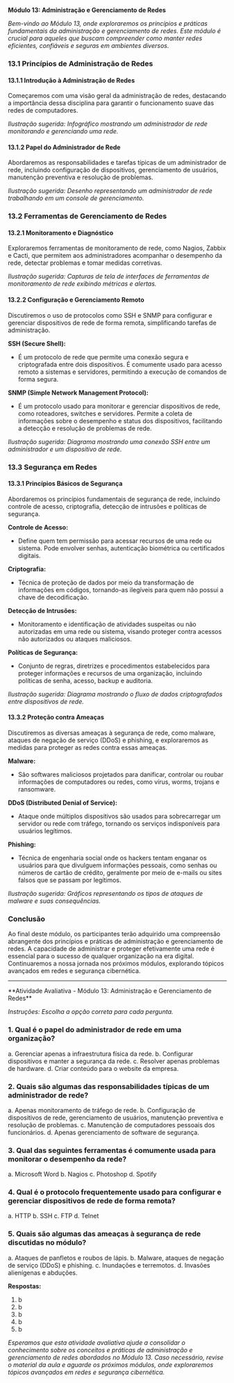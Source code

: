 **Módulo 13: Administração e Gerenciamento de Redes**

*Bem-vindo ao Módulo 13, onde exploraremos os princípios e práticas fundamentais da administração e gerenciamento de redes. Este módulo é crucial para aqueles que buscam compreender como manter redes eficientes, confiáveis e seguras em ambientes diversos.*

### 13.1 Princípios de Administração de Redes

#### 13.1.1 Introdução à Administração de Redes
Começaremos com uma visão geral da administração de redes, destacando a importância dessa disciplina para garantir o funcionamento suave das redes de computadores.

*Ilustração sugerida: Infográfico mostrando um administrador de rede monitorando e gerenciando uma rede.*

#### 13.1.2 Papel do Administrador de Rede
Abordaremos as responsabilidades e tarefas típicas de um administrador de rede, incluindo configuração de dispositivos, gerenciamento de usuários, manutenção preventiva e resolução de problemas.

*Ilustração sugerida: Desenho representando um administrador de rede trabalhando em um console de gerenciamento.*

### 13.2 Ferramentas de Gerenciamento de Redes

#### 13.2.1 Monitoramento e Diagnóstico
Exploraremos ferramentas de monitoramento de rede, como Nagios, Zabbix e Cacti, que permitem aos administradores acompanhar o desempenho da rede, detectar problemas e tomar medidas corretivas.

*Ilustração sugerida: Capturas de tela de interfaces de ferramentas de monitoramento de rede exibindo métricas e alertas.*

#### 13.2.2 Configuração e Gerenciamento Remoto
Discutiremos o uso de protocolos como SSH e SNMP para configurar e gerenciar dispositivos de rede de forma remota, simplificando tarefas de administração.

**SSH (Secure Shell):**
- É um protocolo de rede que permite uma conexão segura e criptografada entre dois dispositivos. É comumente usado para acesso remoto a sistemas e servidores, permitindo a execução de comandos de forma segura.

**SNMP (Simple Network Management Protocol):**
- É um protocolo usado para monitorar e gerenciar dispositivos de rede, como roteadores, switches e servidores. Permite a coleta de informações sobre o desempenho e status dos dispositivos, facilitando a detecção e resolução de problemas de rede.

*Ilustração sugerida: Diagrama mostrando uma conexão SSH entre um administrador e um dispositivo de rede.*

### 13.3 Segurança em Redes

#### 13.3.1 Princípios Básicos de Segurança
Abordaremos os princípios fundamentais de segurança de rede, incluindo controle de acesso, criptografia, detecção de intrusões e políticas de segurança.


**Controle de Acesso:**
- Define quem tem permissão para acessar recursos de uma rede ou sistema. Pode envolver senhas, autenticação biométrica ou certificados digitais.

**Criptografia:**
- Técnica de proteção de dados por meio da transformação de informações em códigos, tornando-as ilegíveis para quem não possui a chave de decodificação.

**Detecção de Intrusões:**
- Monitoramento e identificação de atividades suspeitas ou não autorizadas em uma rede ou sistema, visando proteger contra acessos não autorizados ou ataques maliciosos.

**Políticas de Segurança:**
- Conjunto de regras, diretrizes e procedimentos estabelecidos para proteger informações e recursos de uma organização, incluindo políticas de senha, acesso, backup e auditoria.

*Ilustração sugerida: Diagrama mostrando o fluxo de dados criptografados entre dispositivos de rede.*

#### 13.3.2 Proteção contra Ameaças
Discutiremos as diversas ameaças à segurança de rede, como malware, ataques de negação de serviço (DDoS) e phishing, e exploraremos as medidas para proteger as redes contra essas ameaças.

**Malware:**
- São softwares maliciosos projetados para danificar, controlar ou roubar informações de computadores ou redes, como vírus, worms, trojans e ransomware.

**DDoS (Distributed Denial of Service):**
- Ataque onde múltiplos dispositivos são usados para sobrecarregar um servidor ou rede com tráfego, tornando os serviços indisponíveis para usuários legítimos.

**Phishing:**
- Técnica de engenharia social onde os hackers tentam enganar os usuários para que divulguem informações pessoais, como senhas ou números de cartão de crédito, geralmente por meio de e-mails ou sites falsos que se passam por legítimos.

*Ilustração sugerida: Gráficos representando os tipos de ataques de malware e suas consequências.*



### Conclusão

Ao final deste módulo, os participantes terão adquirido uma compreensão abrangente dos princípios e práticas de administração e gerenciamento de redes. A capacidade de administrar e proteger efetivamente uma rede é essencial para o sucesso de qualquer organização na era digital. Continuaremos a nossa jornada nos próximos módulos, explorando tópicos avançados em redes e segurança cibernética.

<hr>
**Atividade Avaliativa - Módulo 13: Administração e Gerenciamento de Redes**

*Instruções: Escolha a opção correta para cada pergunta.*

### 1. **Qual é o papel do administrador de rede em uma organização?**
   a. Gerenciar apenas a infraestrutura física da rede.
   b. Configurar dispositivos e manter a segurança da rede.
   c. Resolver apenas problemas de hardware.
   d. Criar conteúdo para o website da empresa.

### 2. **Quais são algumas das responsabilidades típicas de um administrador de rede?**
   a. Apenas monitoramento de tráfego de rede.
   b. Configuração de dispositivos de rede, gerenciamento de usuários, manutenção preventiva e resolução de problemas.
   c. Manutenção de computadores pessoais dos funcionários.
   d. Apenas gerenciamento de software de segurança.

### 3. **Qual das seguintes ferramentas é comumente usada para monitorar o desempenho da rede?**
   a. Microsoft Word
   b. Nagios
   c. Photoshop
   d. Spotify

### 4. **Qual é o protocolo frequentemente usado para configurar e gerenciar dispositivos de rede de forma remota?**
   a. HTTP
   b. SSH
   c. FTP
   d. Telnet

### 5. **Quais são algumas das ameaças à segurança de rede discutidas no módulo?**
   a. Ataques de panfletos e roubos de lápis.
   b. Malware, ataques de negação de serviço (DDoS) e phishing.
   c. Inundações e terremotos.
   d. Invasões alienígenas e abduções.

**Respostas:**
1. b
2. b
3. b
4. b
5. b

*Esperamos que esta atividade avaliativa ajude a consolidar o conhecimento sobre os conceitos e práticas de administração e gerenciamento de redes abordados no Módulo 13. Caso necessário, revise o material da aula e aguarde os próximos módulos, onde exploraremos tópicos avançados em redes e segurança cibernética.*